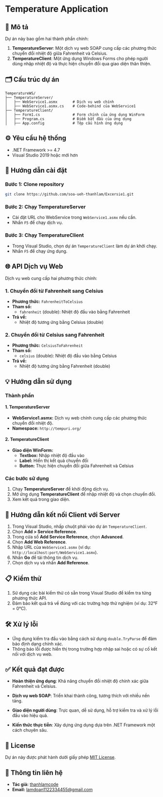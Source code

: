 # Temperature Application

## 🌟 Mô tả
Dự án này bao gồm hai thành phần chính:

1. **TemperatureServer**: Một dịch vụ web SOAP cung cấp các phương thức chuyển đổi nhiệt độ giữa Fahrenheit và Celsius.
2. **TemperatureClient**: Một ứng dụng Windows Forms cho phép người dùng nhập nhiệt độ và thực hiện chuyển đổi qua giao diện thân thiện.

## 🗂️ Cấu trúc dự án
```
TemperatureWS/
├── TemperatureServer/
│   ├── WebService1.asmx       # Dịch vụ web chính
│   ├── WebService1.asmx.cs    # Code-behind của WebService1
├── TemperatureClient/
│   ├── Form1.cs               # Form chính của ứng dụng WinForm
│   ├── Program.cs             # Điểm bắt đầu của ứng dụng
│   ├── App.config             # Tệp cấu hình ứng dụng
```

## ⚙️ Yêu cầu hệ thống
- .NET Framework >= 4.7
- Visual Studio 2019 hoặc mới hơn

## 🚀 Hướng dẫn cài đặt

### Bước 1: Clone repository
```bash
git clone https://github.com/soa-ueh-thanhlam/Excersie1.git
```

### Bước 2: Chạy TemperatureServer
- Cài đặt URL cho WebService trong `WebService1.asmx` nếu cần.
- Nhấn `F5` để chạy dịch vụ.

### Bước 3: Chạy TemperatureClient
- Trong Visual Studio, chọn dự án `TemperatureClient` làm dự án khởi chạy.
- Nhấn `F5` để chạy ứng dụng.

## 🌐 API Dịch vụ Web
Dịch vụ web cung cấp hai phương thức chính:

### 1. Chuyển đổi từ Fahrenheit sang Celsius
- **Phương thức:** `FahrenheitToCelsius`
- **Tham số:**
  - `fahrenheit` (double): Nhiệt độ đầu vào bằng Fahrenheit
- **Trả về:**
  - Nhiệt độ tương ứng bằng Celsius (double)

### 2. Chuyển đổi từ Celsius sang Fahrenheit
- **Phương thức:** `CelsiusToFahrenheit`
- **Tham số:**
  - `celsius` (double): Nhiệt độ đầu vào bằng Celsius
- **Trả về:**
  - Nhiệt độ tương ứng bằng Fahrenheit (double)

## 💡 Hướng dẫn sử dụng

### Thành phần

#### 1. TemperatureServer
- **WebService1.asmx:** Dịch vụ web chính cung cấp các phương thức chuyển đổi nhiệt độ.
- **Namespace:** `http://tempuri.org/`

#### 2. TemperatureClient
- **Giao diện WinForm:**
  - **Textbox:** Nhập nhiệt độ đầu vào
  - **Label:** Hiển thị kết quả chuyển đổi
  - **Button:** Thực hiện chuyển đổi giữa Fahrenheit và Celsius

### Các bước sử dụng
1. Chạy **TemperatureServer** để khởi động dịch vụ.
2. Mở ứng dụng **TemperatureClient** để nhập nhiệt độ và chọn chuyển đổi.
3. Xem kết quả trong giao diện.

## 🔧 Hướng dẫn kết nối Client với Server

1. Trong Visual Studio, nhấp chuột phải vào dự án `TemperatureClient`.
2. Chọn **Add > Service Reference**.
3. Trong cửa sổ **Add Service Reference**, chọn **Advanced**.
4. Chọn **Add Web Reference**.
5. Nhập URL của `WebService1.asmx` (ví dụ: `http://localhost:port/WebService1.asmx`).
6. Nhấn **Go** để tải thông tin dịch vụ.
7. Chọn dịch vụ và nhấn **Add Reference**.

## 📋 Kiểm thử
1. Sử dụng các bài kiểm thử có sẵn trong Visual Studio để kiểm tra từng phương thức API.
2. Đảm bảo kết quả trả về đúng với các trường hợp thử nghiệm (ví dụ: 32°F = 0°C).

## 🛠️ Xử lý lỗi
- Ứng dụng kiểm tra đầu vào bằng cách sử dụng `double.TryParse` để đảm bảo định dạng chính xác.
- Thông báo lỗi được hiển thị trong trường hợp nhập sai hoặc có sự cố kết nối với dịch vụ web.

## ✅ Kết quả đạt được

- **Hoàn thiện ứng dụng**: Khả năng chuyển đổi nhiệt độ chính xác giữa Fahrenheit và Celsius.

- **Dịch vụ web SOAP**: Triển khai thành công, tương thích với nhiều nền tảng.

- **Giao diện người dùng**: Trực quan, dễ sử dụng, hỗ trợ kiểm tra và xử lý lỗi đầu vào hiệu quả.

- **Kiến thức thực tiễn**: Xây dựng ứng dụng dựa trên .NET Framework một cách chuyên sâu.


## 📜 License
Dự án này được phát hành dưới giấy phép [MIT License](LICENSE).

## 📧 Thông tin liên hệ
- **Tác giả:** [thanhlamcode](https://github.com/thanhlamcode)
- **Email:** lamdoan1122334455@gmail.com
